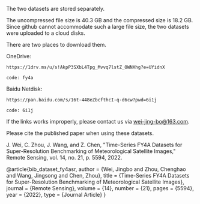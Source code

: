 The two datasets are stored separately.

The uncompressed file size is 40.3 GB and the compressed size is 18.2 GB. Since github cannot accommodate such a large file size, the two datasets were uploaded to a cloud disks.


There are two places to download them.

OneDrive: 

    https://1drv.ms/u/s!AkpP3SXbL4Tpg_Mvvq7lstZ_OWNXhg?e=UYidnX 
    
    code: fy4a
    
Baidu Netdisk:

    https://pan.baidu.com/s/16t-448eZbcfthcI-q-d6cw?pwd=6i1j 
    
    code: 6i1j
    
    
If the links works improperly, please contact us via wei-jing-bo@163.com.


Please cite the published paper when using these datasets.

J. Wei, C. Zhou, J. Wang, and Z. Chen, "Time-Series FY4A Datasets for Super-Resolution Benchmarking of Meteorological Satellite Images," Remote Sensing, vol. 14, no. 21, p. 5594, 2022.

@article{bib_dataset_fy4asr,
   author = {Wei, Jingbo and Zhou, Chenghao and Wang, Jingsong and Chen, Zhou},
   title = {Time-Series FY4A Datasets for Super-Resolution Benchmarking of Meteorological Satellite Images},
   journal = {Remote Sensing},
   volume = {14},
   number = {21},
   pages = {5594},
   year = {2022},
   type = {Journal Article}
}

